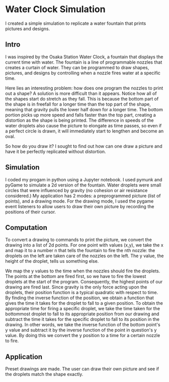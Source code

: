 # Water Clock Simulation

I created a simple simulation to replicate a water fountain that prints pictures and designs.

## Intro
I was inspired by the Osaka Station Water Clock, a fountain that displays the current time with water.  The fountain is a line of programmable nozzles that creates a curtain of water.  They can be programmed to draw shapes, pictures, and designs by controlling when a nozzle fires water at a specific time.

Here lies an interesting problem: how does one program the nozzles to print out a shape?  A solution is more difficult than it appears.  Notice how all of the shapes start do stretch as they fall.  This is because the bottom part of the shape is in freefall for a longer time than the top part of the shape, meaning that gravity pulls the lower half down for a longer time.  The bottom portion picks up more speed and falls faster than the top part, creating a distortion as the shape is being printed.  The difference in speeds of the water droplets also cause the picture to elongate as time passes, so even if a perfect circle is drawn, it will immediately start to lengthen and become an oval.

So how do you draw it?  I sought to find out how can one draw a picture and have it be perfectly replicated without distortion.

## Simulation
I coded my progam in python using a Jupyter notebook.  I used pymunk and pyGame to simulate a 2d version of the fountain.  Water droplets were small circles that were influenced by gravity (no cohesion or air resistance considered.)  My application has 2 modes: a preprogrammed picture (list of points), and a drawing mode.  For the drawing mode, I used the pygame event listeners to allow users to draw their own picture by recording the positions of their cursor.

## Computation
To convert a drawing to commands to print the picture, we convert the drawing into a list of 2d points.  For one point with values (x,y), we take the x and map it to a number n that tells the fountain to fire the nth nozzle: the droplets on the left are taken care of the nozzles on the left.  The y value, the height of the droplet, tells us something else.  

We map the y values to the time when the nozzles should fire the droplets.  The points at the bottom are fired first, so we have to fire the lowest droplets at the start of the program.  Consequently, the highest points of our drawing are fired last.  Since gravity is the only force acting upon the droplets, their position function is a typical quadratic with respect to time. By finding the inverse function of the position, we obtain a function that gives the time it takes for the droplet to fall to a given position. To obtain the appropriate time for firing a specific droplet, we take the time taken for the bottommost droplet to fall to its appropriate position from our drawing and subtract the time it takes for the specific droplet to fall to its position in the drawing.  In other words, we take the inverse function of the bottom point's y value and subtract it by the inverse function of the point in question's y value.  By doing this we convert the y position to a time for a certain nozzle to fire. 

## Application
Preset drawings are made.  The user can draw their own picture and see if the droplets match the shape exactly.
